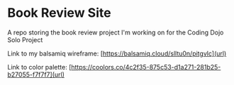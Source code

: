 # Book Review Site

A repo storing the book review project I'm working on for the Coding Dojo Solo Project

Link to my balsamiq wireframe: [https://balsamiq.cloud/slltu0n/pitgvlc](url)

Link to color palette: [https://coolors.co/4c2f35-875c53-d1a271-281b25-b27055-f7f7f7](url)
